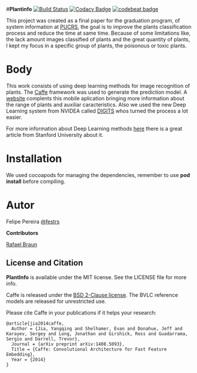 #**Plantinfo** [![Build Status](https://travis-ci.org/festrs/Plantinfo.svg?branch=master)](https://travis-ci.org/festrs/Plantinfo)  [![Codacy Badge](https://api.codacy.com/project/badge/Grade/6a7747bff134456cbbc83723fdfdd586)](https://www.codacy.com/app/festrs/Plantinfo?utm_source=github.com&amp;utm_medium=referral&amp;utm_content=festrs/Plantinfo&amp;utm_campaign=Badge_Grade) [![codebeat badge](https://codebeat.co/badges/f4239007-937f-44b7-942f-4e5eaf8c8619)](https://codebeat.co/projects/github-com-festrs-plantinfo)

This project was created as a final paper for the graduation program, of system information at [PUCRS](http://www.pucrs.br/), the goal is to improve the plants classification process and reduce the time at same time. Because of some limitations like, the lack amount images classified of plants and the great quantity of plants, I kept my focus in a specific group of plants, the poisonous or toxic plants.

# Body

This work consists of using deep learning methods for image recognition of plants. The [Caffe](http://caffe.berkeleyvision.org) framework was used to generate the prediction model. A [website](http://plantinfo.herokuapp.com/) complents this mobile aplication bringing more information about the range of plants and auxiliar caracteristics. Also we used the new Deep Learning system from NVIDEA called [DIGITS](https://developer.nvidia.com/digits) whos turned the process a lot easier.

For more information about Deep Learning methods [here](http://cs231n.github.io/convolutional-networks/#add) there is a great article from Stanford University about it.

# Installation

We used cocoapods for managing the dependencies, remember to use **pod install** before compiling.

# Autor

Felipe Pereira [@festrs](festrs.github.io)

**Contributors**

[Rafael Braun](https://www.facebook.com/mbraun.raphael)

## License and Citation

**PlantInfo** is available under the MIT license. See the LICENSE file for more info.

Caffe is released under the [BSD 2-Clause license](https://github.com/BVLC/caffe/blob/master/LICENSE).
The BVLC reference models are released for unrestricted use.

Please cite Caffe in your publications if it helps your research:

    @article{jia2014caffe,
      Author = {Jia, Yangqing and Shelhamer, Evan and Donahue, Jeff and Karayev, Sergey and Long, Jonathan and Girshick, Ross and Guadarrama, Sergio and Darrell, Trevor},
      Journal = {arXiv preprint arXiv:1408.5093},
      Title = {Caffe: Convolutional Architecture for Fast Feature Embedding},
      Year = {2014}
    }